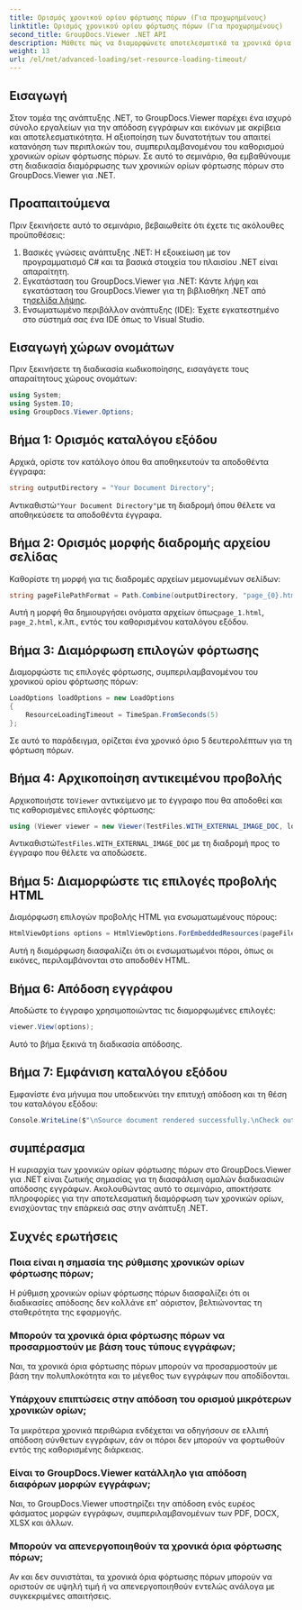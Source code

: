 ```yaml
---
title: Ορισμός χρονικού ορίου φόρτωσης πόρων (Για προχωρημένους)
linktitle: Ορισμός χρονικού ορίου φόρτωσης πόρων (Για προχωρημένους)
second_title: GroupDocs.Viewer .NET API
description: Μάθετε πώς να διαμορφώνετε αποτελεσματικά τα χρονικά όρια φόρτωσης πόρων στο GroupDocs.Viewer για .NET. Κύρια απόδοση εγγράφων με ακρίβεια και σταθερότητα.
weight: 13
url: /el/net/advanced-loading/set-resource-loading-timeout/
---
```

## Εισαγωγή
Στον τομέα της ανάπτυξης .NET, το GroupDocs.Viewer παρέχει ένα ισχυρό σύνολο εργαλείων για την απόδοση εγγράφων και εικόνων με ακρίβεια και αποτελεσματικότητα. Η αξιοποίηση των δυνατοτήτων του απαιτεί κατανόηση των περιπλοκών του, συμπεριλαμβανομένου του καθορισμού χρονικών ορίων φόρτωσης πόρων. Σε αυτό το σεμινάριο, θα εμβαθύνουμε στη διαδικασία διαμόρφωσης των χρονικών ορίων φόρτωσης πόρων στο GroupDocs.Viewer για .NET.
## Προαπαιτούμενα
Πριν ξεκινήσετε αυτό το σεμινάριο, βεβαιωθείτε ότι έχετε τις ακόλουθες προϋποθέσεις:
1. Βασικές γνώσεις ανάπτυξης .NET: Η εξοικείωση με τον προγραμματισμό C# και τα βασικά στοιχεία του πλαισίου .NET είναι απαραίτητη.
2.  Εγκατάσταση του GroupDocs.Viewer για .NET: Κάντε λήψη και εγκατάσταση του GroupDocs.Viewer για τη βιβλιοθήκη .NET από τη[σελίδα λήψης](https://releases.groupdocs.com/viewer/net/).
3. Ενσωματωμένο περιβάλλον ανάπτυξης (IDE): Έχετε εγκατεστημένο στο σύστημά σας ένα IDE όπως το Visual Studio.

## Εισαγωγή χώρων ονομάτων
Πριν ξεκινήσετε τη διαδικασία κωδικοποίησης, εισαγάγετε τους απαραίτητους χώρους ονομάτων:
```csharp
using System;
using System.IO;
using GroupDocs.Viewer.Options;
```

## Βήμα 1: Ορισμός καταλόγου εξόδου
Αρχικά, ορίστε τον κατάλογο όπου θα αποθηκευτούν τα αποδοθέντα έγγραφα:
```csharp
string outputDirectory = "Your Document Directory";
```
 Αντικαθιστώ`"Your Document Directory"`με τη διαδρομή όπου θέλετε να αποθηκεύσετε τα αποδοθέντα έγγραφα.
## Βήμα 2: Ορισμός μορφής διαδρομής αρχείου σελίδας
Καθορίστε τη μορφή για τις διαδρομές αρχείων μεμονωμένων σελίδων:
```csharp
string pageFilePathFormat = Path.Combine(outputDirectory, "page_{0}.html");
```
 Αυτή η μορφή θα δημιουργήσει ονόματα αρχείων όπως`page_1.html`, `page_2.html`, κ.λπ., εντός του καθορισμένου καταλόγου εξόδου.
## Βήμα 3: Διαμόρφωση επιλογών φόρτωσης
Διαμορφώστε τις επιλογές φόρτωσης, συμπεριλαμβανομένου του χρονικού ορίου φόρτωσης πόρων:
```csharp
LoadOptions loadOptions = new LoadOptions
{
    ResourceLoadingTimeout = TimeSpan.FromSeconds(5)
};
```
Σε αυτό το παράδειγμα, ορίζεται ένα χρονικό όριο 5 δευτερολέπτων για τη φόρτωση πόρων.
## Βήμα 4: Αρχικοποίηση αντικειμένου προβολής
 Αρχικοποιήστε το`Viewer` αντικείμενο με το έγγραφο που θα αποδοθεί και τις καθορισμένες επιλογές φόρτωσης:
```csharp
using (Viewer viewer = new Viewer(TestFiles.WITH_EXTERNAL_IMAGE_DOC, loadOptions))
```
 Αντικαθιστώ`TestFiles.WITH_EXTERNAL_IMAGE_DOC` με τη διαδρομή προς το έγγραφο που θέλετε να αποδώσετε.
## Βήμα 5: Διαμορφώστε τις επιλογές προβολής HTML
Διαμόρφωση επιλογών προβολής HTML για ενσωματωμένους πόρους:
```csharp
HtmlViewOptions options = HtmlViewOptions.ForEmbeddedResources(pageFilePathFormat);
```
Αυτή η διαμόρφωση διασφαλίζει ότι οι ενσωματωμένοι πόροι, όπως οι εικόνες, περιλαμβάνονται στο αποδοθέν HTML.
## Βήμα 6: Απόδοση εγγράφου
Αποδώστε το έγγραφο χρησιμοποιώντας τις διαμορφωμένες επιλογές:
```csharp
viewer.View(options);
```
Αυτό το βήμα ξεκινά τη διαδικασία απόδοσης.
## Βήμα 7: Εμφάνιση καταλόγου εξόδου
Εμφανίστε ένα μήνυμα που υποδεικνύει την επιτυχή απόδοση και τη θέση του καταλόγου εξόδου:
```csharp
Console.WriteLine($"\nSource document rendered successfully.\nCheck output in {outputDirectory}.");
```

## συμπέρασμα
Η κυριαρχία των χρονικών ορίων φόρτωσης πόρων στο GroupDocs.Viewer για .NET είναι ζωτικής σημασίας για τη διασφάλιση ομαλών διαδικασιών απόδοσης εγγράφων. Ακολουθώντας αυτό το σεμινάριο, αποκτήσατε πληροφορίες για την αποτελεσματική διαμόρφωση των χρονικών ορίων, ενισχύοντας την επάρκειά σας στην ανάπτυξη .NET.
## Συχνές ερωτήσεις
### Ποια είναι η σημασία της ρύθμισης χρονικών ορίων φόρτωσης πόρων;
Η ρύθμιση χρονικών ορίων φόρτωσης πόρων διασφαλίζει ότι οι διαδικασίες απόδοσης δεν κολλάνε επ' αόριστον, βελτιώνοντας τη σταθερότητα της εφαρμογής.
### Μπορούν τα χρονικά όρια φόρτωσης πόρων να προσαρμοστούν με βάση τους τύπους εγγράφων;
Ναι, τα χρονικά όρια φόρτωσης πόρων μπορούν να προσαρμοστούν με βάση την πολυπλοκότητα και το μέγεθος των εγγράφων που αποδίδονται.
### Υπάρχουν επιπτώσεις στην απόδοση του ορισμού μικρότερων χρονικών ορίων;
Τα μικρότερα χρονικά περιθώρια ενδέχεται να οδηγήσουν σε ελλιπή απόδοση σύνθετων εγγράφων, εάν οι πόροι δεν μπορούν να φορτωθούν εντός της καθορισμένης διάρκειας.
### Είναι το GroupDocs.Viewer κατάλληλο για απόδοση διαφόρων μορφών εγγράφων;
Ναι, το GroupDocs.Viewer υποστηρίζει την απόδοση ενός ευρέος φάσματος μορφών εγγράφων, συμπεριλαμβανομένων των PDF, DOCX, XLSX και άλλων.
### Μπορούν να απενεργοποιηθούν τα χρονικά όρια φόρτωσης πόρων;
Αν και δεν συνιστάται, τα χρονικά όρια φόρτωσης πόρων μπορούν να οριστούν σε υψηλή τιμή ή να απενεργοποιηθούν εντελώς ανάλογα με συγκεκριμένες απαιτήσεις.